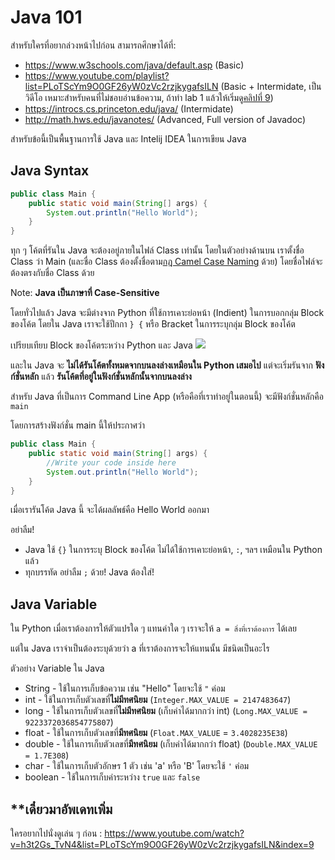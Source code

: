 # Java 101

สำหรับใครที่อยากล่วงหน้าไปก่อน สามารถศึกษาได้ที่:
* https://www.w3schools.com/java/default.asp (Basic)
* https://www.youtube.com/playlist?list=PLoTScYm9O0GF26yW0zVc2rzjkygafsILN (Basic + Intermidate, เป็นวิดีโอ เหมาะสำหรับคนที่ไม่ชอบอ่านข้อความ, ถ้าทำ lab 1 แล้วให้เริ่มดู[คลิปที่ 9](https://www.youtube.com/watch?v=h3t2Gs_TvN4&list=PLoTScYm9O0GF26yW0zVc2rzjkygafsILN&index=9))
* https://introcs.cs.princeton.edu/java/ (Intermidate)
* http://math.hws.edu/javanotes/ (Advanced, Full version of Javadoc)

สำหรับข้อนี้เป็นพื้นฐานการใช้ Java และ Intelij IDEA ในการเขียน Java

## Java Syntax

```java
public class Main {
    public static void main(String[] args) {
        System.out.println("Hello World");
    }
}
```
ทุก ๆ โค้ตที่รันใน Java จะต้องอยู่ภายในไฟล์ Class เท่านั้น โดยในตัวอย่างด้านบน เราตั้งชื่อ Class ว่า Main (และชื่อ Class ต้องตั้งชื่อตาม[กฎ Camel Case Naming](https://www.geeksforgeeks.org/java-naming-conventions/) ด้วย) โดยชื่อไฟล์จะต้องตรงกับชื่อ Class ด้วย

Note: **Java เป็นภาษาที่ Case-Sensitive**



โดยทั่วไปแล้ว Java จะมีต่างจาก Python ที่ใช้การเคาะย่อหน้า (Indient) ในการบอกกลุ่ม Block ของโค้ต โดยใน Java เราจะใช้ปีกกา `} {` หรือ Bracket ในการระบุกลุ่ม Block ของโค้ต

เปรียบเทียบ Block ของโค้ตระหว่าง Python และ Java
![](https://pondhub.ga/img/2021/01/05/Untitled_8.png)



และใน Java จะ **ไม่ได้รันโค้ตทั้งหมดจากบนลงล่างเหมือนใน Python เสมอไป** แต่จะเริ่มรันจาก **ฟังก์ชั่นหลัก** แล้ว **รันโค้ตที่อยู่ในฟังก์ชั่นหลักนั้นจากบนลงล่าง**

สำหรับ Java ที่เป็นการ Command Line App (หรือคือที่เราทำอยู่ในตอนนี้) จะมีฟังก์ชั่นหลักคือ `main`

โดยการสร้างฟังก์ชั่น main นี้ให้ประกาศว่า

```java
public class Main {
    public static void main(String[] args) {
        //Write your code inside here
        System.out.println("Hello World");
    }
}
```
เมื่อเรารันโค้ต Java นี้ จะได้ผลลัพธ์คือ Hello World ออกมา


อย่าลืม!
- Java ใช้ `{}` ในการระบุ Block ของโค้ต ไม่ได้ใช้การเคาะย่อหน้า, `:`, ฯลฯ เหมือนใน Python แล้ว
- ทุกบรรทัด อย่าลืม `;` ด้วย! Java ต้องใส่!



## **Java Variable**

ใน Python เมื่อเราต้องการให้ตัวแปรใด ๆ แทนค่าใด ๆ เราจะให้ `a = สิ่งที่เราต้องการ` ได้เลย

แต่ใน Java เราจำเป็นต้องระบุด้วยว่า a ที่เราต้องการจะให้แทนนั้น มีชนิดเป็นอะไร

ตัวอย่าง Variable ใน Java
* String - ใช้ในการเก็บข้อความ เช่น "Hello" โดยจะใช้ `"` ค่อม
* int - ใช้ในการเก็บตัวเลขที่**ไม่มีทศนิยม** (`Integer.MAX_VALUE = 2147483647`)
* long - ใช้ในการเก็บตัวเลขที่**ไม่มีทศนิยม** (เก็บค่าได้มากกว่า int) (`Long.MAX_VALUE = 9223372036854775807`)
* float - ใช้ในการเก็บตัวเลขที่**มีทศนิยม** (`Float.MAX_VALUE` = `3.4028235E38`)
* double - ใช้ในการเก็บตัวเลขที่**มีทศนิยม** (เก็บค่าได้มากกว่า float) (`Double.MAX_VALUE = 1.7E308`)
* char - ใช้ในการเก็บตัวอักษร 1 ตัว เช่น 'a' หรือ 'B' โดยจะใช้ `'` ค่อม
* boolean - ใช้ในการเก็บค่าระหว่าง `true` และ `false`




## **เดี๋ยวมาอัพเดทเพิ่ม
ใครอยากไปนั่งดูเล่น ๆ ก่อน : https://www.youtube.com/watch?v=h3t2Gs_TvN4&list=PLoTScYm9O0GF26yW0zVc2rzjkygafsILN&index=9
